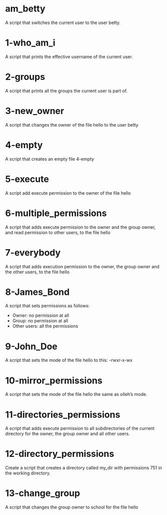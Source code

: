 # am_betty
A script that switches the current user to the user betty.

# 1-who_am_i
A script that prints the effective username of the current user.

# 2-groups
A script that prints all the groups the current user is part of.

# 3-new_owner
A script that changes the owner of the file hello to the user betty

# 4-empty
A script that creates an empty file 4-empty

# 5-execute
A script add execute permission to the owner of the file hello

# 6-multiple_permissions
A script that adds execute permission to the owner and the group owner, and read permission to other users, to the file hello

# 7-everybody
A script that adds execution permission to the owner, the group owner and the other users, to the file hello

# 8-James_Bond
A script that sets permissions as follows:
* Owner: no permission at all
* Group: no permission at all
* Other users: all the permissions

# 9-John_Doe
A script that sets the mode of the file hello to this: -rwxr-x-wx 

# 10-mirror_permissions
A script that sets the mode of the file hello the same as olleh’s mode.

# 11-directories_permissions
A script that adds execute permission to all subdirectories of the current directory for the owner, the group owner and all other users. 

# 12-directory_permissions
Create a script that creates a directory called my_dir with permissions 751 in the working directory.

# 13-change_group
A script that changes the group owner to school for the file hello
